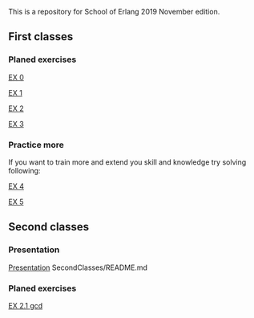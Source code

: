 This is a repository for School of Erlang 2019 November edition.

## First classes

### Planed exercises

[EX 0](FirstClasses/CompileModule/README.md)

[EX 1](FirstClasses/sum_three/README.md)

[EX 2](FirstClasses/average/README.md)

[EX 3](FirstClasses/fizzbuzz/README.md)

### Practice more

If you want to train more and extend you skill and knowledge try solving following:

[EX 4](FirstClasses/multiples/README.md)

[EX 5](FirstClasses/fibonacci_sum/README.md)

## Second classes

### Presentation

[Presentation](SecondClasses/README.md) SecondClasses/README.md

### Planed exercises

[EX 2.1 gcd](SecondClasses/gcd/README.md)

<!-- [EX 2.1 gcd](SecondClasses/gcd/README.md) -->


